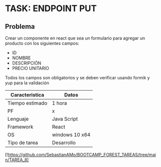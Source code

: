 # TASK: ENDPOINT PUT

## Problema

Crear un componente en react que sea un formulario para agregar un producto con los siguientes campos:

* ID
* NOMBRE
* DESCRIPCIÓN
* PRECIO UNITARIO

Todos los campos son obligatorios y se deben verificar usando formik y yup para la validación

| Caracteristica  | Datos          |
| --------------- | -------------- |
| Tiempo estimado | 1 hora         |
| PF              | x              |
| Lenguaje        | Java Script    |
| Framework       | React          |
| OS              | windows 10 x64 |
| Tipo de tarea   | Desarrollo     |

[!https://github.com/SebastianAMo/BOOTCAMP_FOREST_TAREAS/tree/main/TAREA_8]
